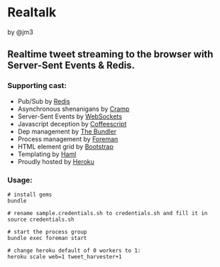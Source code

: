 # Realtalk

by @jm3

## Realtime tweet streaming to the browser with Server-Sent Events & Redis.

### Supporting cast:

* Pub/Sub by [Redis](http://redis.io/)
* Asynchronous shenanigans by [Cramp](http://cramp.in)
* Server-Sent Events by [WebSockets](//en.wikipedia.org/wiki/WebSocket)
* Javascript deception by [Coffeescript](//coffeescript.org/)
* Dep management by [The Bundler](//gembundler.com/)
* Process management by [Foreman](http://ddollar.github.com/foreman/)
* HTML element grid by [Bootstrap](//twitter.github.com/bootstrap/)
* Templating by [Haml](//haml-lang.com/)
* Proudly hosted by [Heroku](//heroku.com/)

### Usage:

    # install gems
    bundle

    # rename sample.credentials.sh to credentials.sh and fill it in
    source credentials.sh

    # start the process group
    bundle exec foreman start

    # change heroku default of 0 workers to 1:
    heroku scale web=1 tweet_harvester+1

